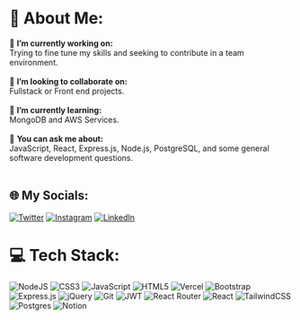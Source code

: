 # 💫 About Me:
🔭 **I’m currently working on:**  <br>Trying to fine tune my skills and seeking to contribute in a team environment.<br><br>👯 **I’m looking to collaborate on:**  <br>Fullstack or Front end projects.<br><br>🌱 **I’m currently learning:**  <br>MongoDB and AWS Services.<br><br>💬 **You can ask me about:**  <br>JavaScript, React, Express.js, Node.js, PostgreSQL, and some general software development questions.<br><br>


## 🌐 My Socials:
[![Twitter](https://img.shields.io/badge/Twitter-%231DA1F2.svg?logo=Twitter&logoColor=white)](https://twitter.com/TarunAika) [![Instagram](https://img.shields.io/badge/Instagram-%23E4405F.svg?logo=Instagram&logoColor=white)](https://instagram.com/tarun.aika) [![LinkedIn](https://img.shields.io/badge/LinkedIn-%230077B5.svg?logo=linkedin&logoColor=white)](https://linkedin.com/in/TarunAika) 

# 💻 Tech Stack:
![NodeJS](https://img.shields.io/badge/node.js-6DA55F?style=for-the-badge&logo=node.js&logoColor=white) ![CSS3](https://img.shields.io/badge/css3-%231572B6.svg?style=for-the-badge&logo=css3&logoColor=white) ![JavaScript](https://img.shields.io/badge/javascript-%23323330.svg?style=for-the-badge&logo=javascript&logoColor=%23F7DF1E) ![HTML5](https://img.shields.io/badge/html5-%23E34F26.svg?style=for-the-badge&logo=html5&logoColor=white) ![Vercel](https://img.shields.io/badge/vercel-%23000000.svg?style=for-the-badge&logo=vercel&logoColor=white) ![Bootstrap](https://img.shields.io/badge/bootstrap-%23563D7C.svg?style=for-the-badge&logo=bootstrap&logoColor=white) ![Express.js](https://img.shields.io/badge/express.js-%23404d59.svg?style=for-the-badge&logo=express&logoColor=%2361DAFB) ![jQuery](https://img.shields.io/badge/jQuery-0769AD?style=for-the-badge&logo=jquery&logoColor=white) ![Git](https://img.shields.io/badge/Git-F05032?style=for-the-badge&logo=git&logoColor=white) ![JWT](https://img.shields.io/badge/JWT-black?style=for-the-badge&logo=JSON%20web%20tokens) ![React Router](https://img.shields.io/badge/React_Router-CA4245?style=for-the-badge&logo=react-router&logoColor=white) ![React](https://img.shields.io/badge/react-%2320232a.svg?style=for-the-badge&logo=react&logoColor=%2361DAFB) ![TailwindCSS](https://img.shields.io/badge/tailwindcss-%2338B2AC.svg?style=for-the-badge&logo=tailwind-css&logoColor=white) ![Postgres](https://img.shields.io/badge/postgres-%23316192.svg?style=for-the-badge&logo=postgresql&logoColor=white) ![Notion](https://img.shields.io/badge/Notion-%23000000.svg?style=for-the-badge&logo=notion&logoColor=white)

<!-- Proudly created with GPRM ( https://gprm.itsvg.in ) -->
